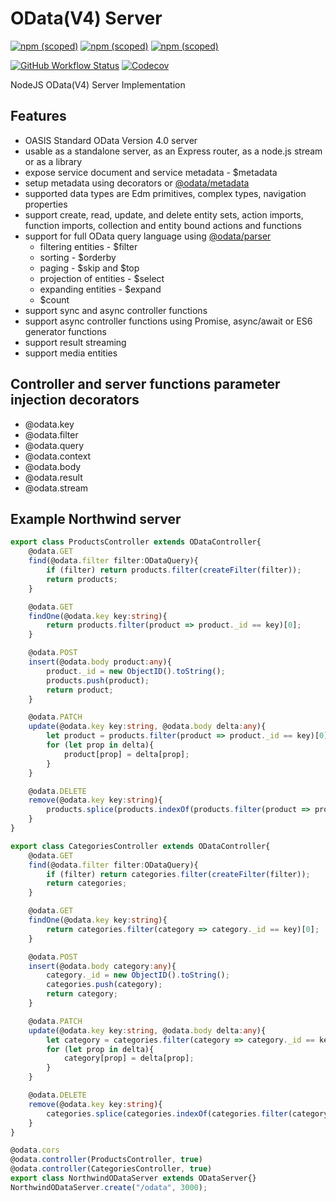 # OData(V4) Server

[![npm (scoped)](https://img.shields.io/npm/v/@odata/server?label=@odata/server)](https://www.npmjs.com/package/@odata/server)
[![npm (scoped)](https://img.shields.io/npm/v/@odata/parser?label=@odata/parser)](https://www.npmjs.com/package/@odata/parser)
[![npm (scoped)](https://img.shields.io/npm/v/@odata/metadata?label=@odata/metadata)](https://www.npmjs.com/package/@odata/metadata)

[![GitHub Workflow Status](https://img.shields.io/github/workflow/status/Soontao/odata-v4-server/Node%20CI?label=nodejs)](https://github.com/Soontao/odata-v4-server/actions?query=workflow%3A%Node+CI%22)
[![Codecov](https://codecov.io/gh/Soontao/odata-v4-server/branch/master/graph/badge.svg)](https://codecov.io/gh/Soontao/odata-v4-server)

NodeJS OData(V4) Server Implementation 

## Features

* OASIS Standard OData Version 4.0 server
* usable as a standalone server, as an Express router, as a node.js stream or as a library
* expose service document and service metadata - $metadata
* setup metadata using decorators or [@odata/metadata](https://github.com/Soontao/odata-v4-metadata)
* supported data types are Edm primitives, complex types, navigation properties
* support create, read, update, and delete entity sets, action imports, function imports, collection and entity bound actions and functions
* support for full OData query language using [@odata/parser](https://github.com/Soontao/odata-v4-parser)
  * filtering entities - $filter
  * sorting - $orderby
  * paging - $skip and $top
  * projection of entities - $select
  * expanding entities - $expand
  * $count
* support sync and async controller functions
* support async controller functions using Promise, async/await or ES6 generator functions
* support result streaming
* support media entities

## Controller and server functions parameter injection decorators

* @odata.key
* @odata.filter
* @odata.query
* @odata.context
* @odata.body
* @odata.result
* @odata.stream

## Example Northwind server

```typescript
export class ProductsController extends ODataController{
    @odata.GET
    find(@odata.filter filter:ODataQuery){
        if (filter) return products.filter(createFilter(filter));
        return products;
    }

    @odata.GET
    findOne(@odata.key key:string){
        return products.filter(product => product._id == key)[0];
    }

    @odata.POST
    insert(@odata.body product:any){
        product._id = new ObjectID().toString();
        products.push(product);
        return product;
    }

    @odata.PATCH
    update(@odata.key key:string, @odata.body delta:any){
        let product = products.filter(product => product._id == key)[0];
        for (let prop in delta){
            product[prop] = delta[prop];
        }
    }

    @odata.DELETE
    remove(@odata.key key:string){
        products.splice(products.indexOf(products.filter(product => product._id == key)[0]), 1);
    }
}

export class CategoriesController extends ODataController{
    @odata.GET
    find(@odata.filter filter:ODataQuery){
        if (filter) return categories.filter(createFilter(filter));
        return categories;
    }

    @odata.GET
    findOne(@odata.key key:string){
        return categories.filter(category => category._id == key)[0];
    }

    @odata.POST
    insert(@odata.body category:any){
        category._id = new ObjectID().toString();
        categories.push(category);
        return category;
    }

    @odata.PATCH
    update(@odata.key key:string, @odata.body delta:any){
        let category = categories.filter(category => category._id == key)[0];
        for (let prop in delta){
            category[prop] = delta[prop];
        }
    }

    @odata.DELETE
    remove(@odata.key key:string){
        categories.splice(categories.indexOf(categories.filter(category => category._id == key)[0]), 1);
    }
}

@odata.cors
@odata.controller(ProductsController, true)
@odata.controller(CategoriesController, true)
export class NorthwindODataServer extends ODataServer{}
NorthwindODataServer.create("/odata", 3000);
```

